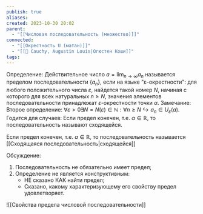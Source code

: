 ```yaml
---
publish: true
aliases: 
created: 2023-10-30 20:02
parent:
  - "[[Числовая последовательность (множество)]]"
connected:
  - "[[Окрестность U (матан)]]"
  - "[[👤 Cauchy, Augustin Louis|Огюстен Коши]]"
tags:
---
```


Определение: Действительное число $a = \lim_{n \to \infty} a_n$ называется пределом последовательности $\{a_n\} {}$, если на языке "ε-окрестности": для любого положительного числа $\varepsilon$, найдется такой номер $N$, начиная с которого для всех натуральных $n \geq N$, значения элементов последовательности принадлежат $\varepsilon$-окрестности точки $\alpha$.
Замечание: Второе определение: $\forall \varepsilon > 0 \exists N = N(\varepsilon) \in \mathbb{N}: \forall n \geq N \hookrightarrow a_n \in U_{\varepsilon}(a) {}$. Годится для случаев: Если предел конечен, т.е. $\alpha \in \mathbb{R}$, то последовательность называют сходящейся.


Если предел конечен, т.е. $a \in \mathbb{R}$, то последовательность называется [[Сходящаяся последовательность|сходящейся]]

Обсуждение:
1. Последовательность не обязательно имеет предел;
2. Определение не является конструктивным:
   - НЕ сказано КАК найти предел;
   - Сказано, какому характеризующему его свойству предел удовлетворяет.



![[Свойства предела числовой последовательности]]
